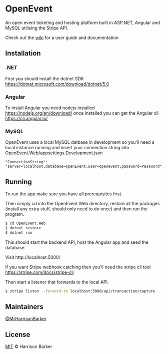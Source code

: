 # OpenEvent

An open event ticketing and hosting platform built in ASP.NET, Angular and MySQL utilising the Stripe API.

Check out the [wiki](../../wiki) for a user guide and documentation

## Installation

### .NET
First you should install the dotnet SDK https://dotnet.microsoft.com/download/dotnet/5.0

### Angular 
To install Angular you need nodejs installed https://nodejs.org/en/download/
once installed you can get the Angular cli https://cli.angular.io/

### MySQL
OpenEvent uses a local MySQL datbase in development so you'll need a local instance running and insert your connection string into OpenEvent.Web/appsettings.Development.json

```
"ConnectionString": "server=localhost;database=openEvent;user=openevent;password=Password",
```

## Running

To run the app make sure you have all prerequisites first.

Then simply cd into the OpenEvent.Web directory, restore all the packages (install any extra stuff, should only need to do once) and then run the program.

```sh
$ cd OpenEvent.Web
$ dotnet restore
$ dotnet run
```
This should start the backend API, host the Angular app and seed the database.

Visit http://localhost:5000/

If you want Stripe webhook catching then you'll need the stripe cli tool https://stripe.com/docs/stripe-cli

Then start a listener that forwards to the local API.

```sh
$ stripe listen --forward-to localhost:5000/api/transaction/capture
```

## Maintainers

[@MrHarrisonBarker](https://github.com/MrHarrisonBarker)

## License

[MIT](LICENSE) © Harrison Barker